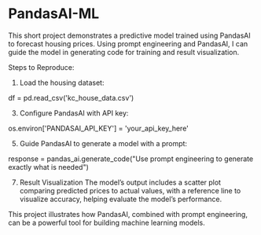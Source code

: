 # PandasAI-ML
This short project demonstrates a predictive model trained using PandasAI to forecast housing prices. Using prompt engineering and PandasAI, I can guide the model in generating code for training and result visualization.

Steps to Reproduce:

1. Load the housing dataset:
 
df = pd.read_csv('kc_house_data.csv')

3. Configure PandasAI with API key:
 
os.environ['PANDASAI_API_KEY'] = 'your_api_key_here'

5. Guide PandasAI to generate a model with a prompt:
 
response = pandas_ai.generate_code("Use prompt engineering to generate exactly what is needed")

7. Result Visualization
The model’s output includes a scatter plot comparing predicted prices to actual values, with a reference line to visualize accuracy, helping evaluate the model’s performance.

This project illustrates how PandasAI, combined with prompt engineering, can be a powerful tool for building machine learning models.
